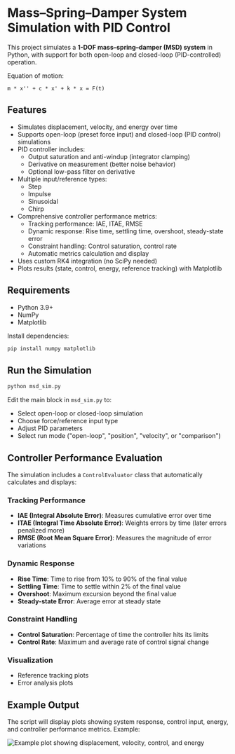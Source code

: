 
# Mass–Spring–Damper System Simulation with PID Control

This project simulates a **1-DOF mass–spring–damper (MSD) system** in Python, with support for both open-loop and closed-loop (PID-controlled) operation.

Equation of motion:
```
m * x'' + c * x' + k * x = F(t)
```

## Features
- Simulates displacement, velocity, and energy over time
- Supports open-loop (preset force input) and closed-loop (PID control) simulations
- PID controller includes:
  - Output saturation and anti-windup (integrator clamping)
  - Derivative on measurement (better noise behavior)
  - Optional low-pass filter on derivative
- Multiple input/reference types:
  - Step
  - Impulse
  - Sinusoidal
  - Chirp
- Comprehensive controller performance metrics:
  - Tracking performance: IAE, ITAE, RMSE
  - Dynamic response: Rise time, settling time, overshoot, steady-state error
  - Constraint handling: Control saturation, control rate
  - Automatic metrics calculation and display
- Uses custom RK4 integration (no SciPy needed)
- Plots results (state, control, energy, reference tracking) with Matplotlib

## Requirements
- Python 3.9+
- NumPy
- Matplotlib

Install dependencies:
```bash
pip install numpy matplotlib
```

## Run the Simulation

```bash
python msd_sim.py
```

Edit the main block in `msd_sim.py` to:
- Select open-loop or closed-loop simulation
- Choose force/reference input type
- Adjust PID parameters
- Select run mode ("open-loop", "position", "velocity", or "comparison")

## Controller Performance Evaluation

The simulation includes a `ControlEvaluator` class that automatically calculates and displays:

### Tracking Performance
- **IAE (Integral Absolute Error)**: Measures cumulative error over time
- **ITAE (Integral Time Absolute Error)**: Weights errors by time (later errors penalized more)
- **RMSE (Root Mean Square Error)**: Measures the magnitude of error variations

### Dynamic Response
- **Rise Time**: Time to rise from 10% to 90% of the final value
- **Settling Time**: Time to settle within 2% of the final value
- **Overshoot**: Maximum excursion beyond the final value
- **Steady-state Error**: Average error at steady state

### Constraint Handling
- **Control Saturation**: Percentage of time the controller hits its limits
- **Control Rate**: Maximum and average rate of control signal change

### Visualization
- Reference tracking plots
- Error analysis plots

## Example Output

The script will display plots showing system response, control input, energy, and controller performance metrics. Example:

![Example plot showing displacement, velocity, control, and energy](example_plot.png)